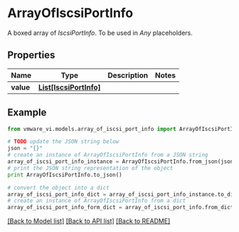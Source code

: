 # ArrayOfIscsiPortInfo

A boxed array of *IscsiPortInfo*. To be used in *Any* placeholders. 

## Properties
Name | Type | Description | Notes
------------ | ------------- | ------------- | -------------
**value** | [**List[IscsiPortInfo]**](IscsiPortInfo.md) |  | 

## Example

```python
from vmware_vi.models.array_of_iscsi_port_info import ArrayOfIscsiPortInfo

# TODO update the JSON string below
json = "{}"
# create an instance of ArrayOfIscsiPortInfo from a JSON string
array_of_iscsi_port_info_instance = ArrayOfIscsiPortInfo.from_json(json)
# print the JSON string representation of the object
print ArrayOfIscsiPortInfo.to_json()

# convert the object into a dict
array_of_iscsi_port_info_dict = array_of_iscsi_port_info_instance.to_dict()
# create an instance of ArrayOfIscsiPortInfo from a dict
array_of_iscsi_port_info_form_dict = array_of_iscsi_port_info.from_dict(array_of_iscsi_port_info_dict)
```
[[Back to Model list]](../README.md#documentation-for-models) [[Back to API list]](../README.md#documentation-for-api-endpoints) [[Back to README]](../README.md)


